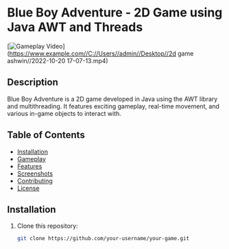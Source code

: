 # Blue Boy Adventure - 2D Game using Java AWT and Threads

[![Gameplay Video](video_thumbnail.png)](https://www.example.com//C://Users//admin//Desktop//2d game ashwin//2022-10-20 17-07-13.mp4)

## Description

Blue Boy Adventure is a 2D game developed in Java using the AWT library and multithreading. It features exciting gameplay, real-time movement, and various in-game objects to interact with.

## Table of Contents

- [Installation](#installation)
- [Gameplay](#gameplay)
- [Features](#features)
- [Screenshots](#screenshots)
- [Contributing](#contributing)
- [License](#license)

## Installation

1. Clone this repository:

   ```bash
   git clone https://github.com/your-username/your-game.git
